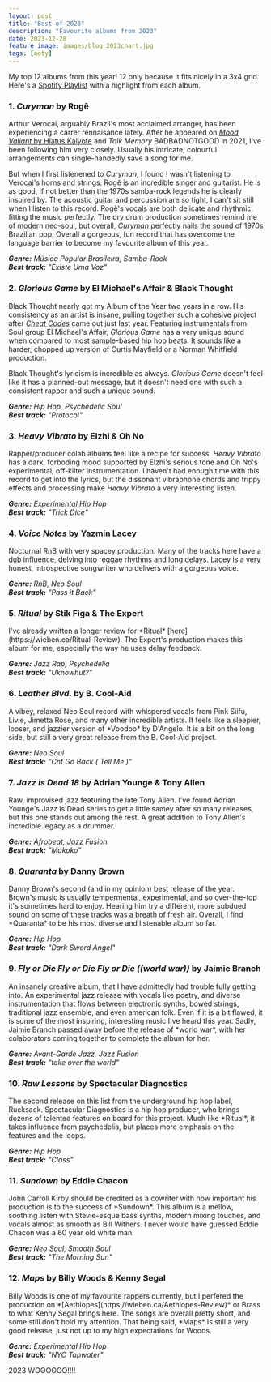 ```yaml
---
layout: post
title: "Best of 2023"
description: "Favourite albums from 2023"
date: 2023-12-28
feature_image: images/blog_2023chart.jpg
tags: [aoty]
---
```

My top 12 albums from this year!  12 only because it fits nicely in a 3x4 grid.  Here's a [Spotify Playlist](https://open.spotify.com/playlist/6cewNekXBw6yXreSIeuaKE?si=305848a45efb416e) with a highlight from each album.  
<h3>1. <em>Curyman</em> by Rogê</h3>

Arthur Verocai, arguably Brazil's most acclaimed arranger, has been experiencing a carrer rennaisance lately.  After he appeared on [*Mood Valiant* by Hiatus Kaiyote](https://wieben.ca/Mood-Valiant-Review) and *Talk Memory* BADBADNOTGOOD in 2021, I've been following him very closely.  Usually his intricate, colourful arrangements can single-handedly save a song for me.  

But when I first listenened to *Curyman*, I found I wasn't listening to Verocai's horns and strings.  Rogê is an incredible singer and guitarist.  He is as good, if not better than the 1970s samba-rock legends he is clearly inspired by.  The acoustic guitar and percussion are so tight, I can't sit still when I listen to this record.  Rogê's vocals are both delicate and rhythmic, fitting the music perfectly.  The dry drum production sometimes remind me of modern neo-soul, but overall, *Curyman* perfectly nails the sound of 1970s Brazilian pop.  Overall a gorgeous, fun record that has overcome the language barrier to become my favourite album of this year. 

<em>**Genre:** Música Popular Brasileira, Samba-Rock<br>
**Best track:** "Existe Uma Voz"</em>
<!--more-->

<h3>2. <em>Glorious Game</em> by El Michael's Affair & Black Thought</h3>

Black Thought nearly got my Album of the Year two years in a row.  His consistency as an artist is insane, pulling together such a cohesive project after *[Cheat Codes](https://wieben.ca/Cheat-Codes-Review)* came out just last year.  Featuring instrumentals from Soul group El Michael's Affair, *Glorious Game* has a very unique sound when compared to most sample-based hip hop beats.  It sounds like a harder, chopped up version of Curtis Mayfield or a Norman Whitfield production.  

Black Thought's lyricism is incredible as always.  *Glorious Game* doesn't feel like it has a planned-out message, but it doesn't need one with such a consistent rapper and such a unique sound.  

<em>**Genre:** Hip Hop, Psychedelic Soul<br>
**Best track:** "Protocol"</em>

<h3>3. <em>Heavy Vibrato</em> by Elzhi & Oh No</h3>

Rapper/producer colab albums feel like a recipe for success.  *Heavy Vibrato* has a dark, forboding mood supported by Elzhi's serious tone and Oh No's experimental, off-kilter instrumentation.  I haven't had enough time with this record to get into the lyrics, but the dissonant vibraphone chords and trippy effects and processing make *Heavy Vibrato* a very interesting listen.  

<em>**Genre:** Experimental Hip Hop<br>
**Best track:** "Trick Dice"</em>

<h3>4. <em>Voice Notes</em> by Yazmin Lacey</h3>
Nocturnal RnB with very spacey production.  Many of the tracks here have a dub influence, delving into reggae rhythms and long delays.  Lacey is a very honest, introspective songwriter who delivers with a gorgeous voice.  

<em>**Genre:** RnB, Neo Soul<br>
**Best track:** "Pass it Back"</em>

<h3>5. <em>Ritual</em> by Stik Figa & The Expert</h3>
I've already written a longer review for *Ritual* [here](https://wieben.ca/Ritual-Review).  The Expert's production makes this album for me, especially the way he uses delay feedback.  

<em>**Genre:** Jazz Rap, Psychedelia<br>
**Best track:** "Uknowhut?"</em>

<h3>6. <em>Leather Blvd.</em> by B. Cool-Aid</h3>
A vibey, relaxed Neo Soul record with whispered vocals from  Pink Siifu, Liv.e, Jimetta Rose, and many other incredible artists.  It feels like a sleepier, looser, and jazzier version of *Voodoo* by D'Angelo.  It is a bit on the long side, but still a very great release from the B. Cool-Aid project.  

<em>**Genre:** Neo Soul<br>
**Best track:** "Cnt Go Back ( Tell Me )"</em>

<h3>7. <em>Jazz is Dead 18</em> by Adrian Younge & Tony Allen</h3>
Raw, improvised jazz featuring the late Tony Allen.  I've found Adrian Younge's Jazz is Dead series to get a little samey after so many releases, but this one stands out among the rest.  A great addition to Tony Allen's incredible legacy as a drummer.  

<em>**Genre:** Afrobeat, Jazz Fusion<br>
**Best track:** "Makoko"</em>

<h3>8. <em>Quaranta</em> by Danny Brown</h3>
Danny Brown's second (and in my opinion) best release of the year.  Brown's music is usually tempermental, experimental, and so over-the-top it's sometimes hard to enjoy.  Hearing him try a different, more subdued sound on some of these tracks was a breath of fresh air.  Overall, I find *Quaranta* to be his most diverse and listenable album so far.  

<em>**Genre:** Hip Hop<br>
**Best track:** "Dark Sword Angel"</em>

<h3>9. <em>Fly or Die Fly or Die Fly or Die ((world war))</em> by Jaimie Branch</h3>
An insanely creative album, that I have admittedly had trouble fully getting into.  An experimental jazz release with vocals like poetry, and diverse instrumentation that flows between electronic synths, bowed strings, traditional jazz ensemble, and even american folk.  Even if it is a bit flawed, it is some of the most inspiring, interesting music I've heard this year.  Sadly, Jaimie Branch passed away before the release of *world war*, with her colaborators coming together to complete the album for her.  

<em>**Genre:** Avant-Garde Jazz, Jazz Fusion<br>
**Best track:** "take over the world"</em>

<h3>10. <em>Raw Lessons</em> by Spectacular Diagnostics</h3>
The second release on this list from the underground hip hop label, Rucksack.  Spectacular Diagnostics is a hip hop producer, who brings dozens of talented features on board for this project.  Much like *Ritual*, it takes influence from psychedelia, but places more emphasis on the features and the loops.  

<em>**Genre:** Hip Hop<br>
**Best track:** "Class"</em>

<h3>11. <em>Sundown</em> by Eddie Chacon</h3>
John Carroll Kirby should be credited as a cowriter with how important his production is to the success of *Sundown*.  This album is a mellow, soothing listen with Stevie-esque bass synths, modern mixing touches, and vocals almost as smooth as Bill Withers.  I never would have guessed Eddie Chacon was a 60 year old white man.  

<em>**Genre:** Neo Soul, Smooth Soul<br>
**Best track:** "The Morning Sun"</em>

<h3>12. <em>Maps</em> by Billy Woods & Kenny Segal</h3>
Billy Woods is one of my favourite rappers currently, but I perfered the production on *[Aethiopes](https://wieben.ca/Aethiopes-Review)* or Brass to what Kenny Segal brings here.  The songs are overall pretty short, and some still don't hold my attention.  That being said, *Maps* is still a very good release, just not up to my high expectations for Woods.  

<em>**Genre:** Experimental Hip Hop<br>
**Best track:** "NYC Tapwater"</em>

2023 WOOOOOO!!!!
